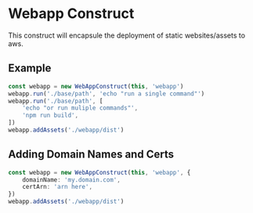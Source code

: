 # Webapp Construct


This construct will encapsule the deployment of static websites/assets to aws.



## Example
```ts
const webapp = new WebAppConstruct(this, 'webapp')
webapp.run('./base/path', 'echo "run a single command"')
webapp.run('./base/path', [
    'echo "or run muliple commands"',
    'npm run build',
])
webapp.addAssets('./webapp/dist')
```




## Adding Domain Names and Certs

```ts
const webapp = new WebAppConstruct(this, 'webapp', {
    domainName: 'my.domain.com',
    certArn: 'arn here',
})
webapp.addAssets('./webapp/dist')

```

